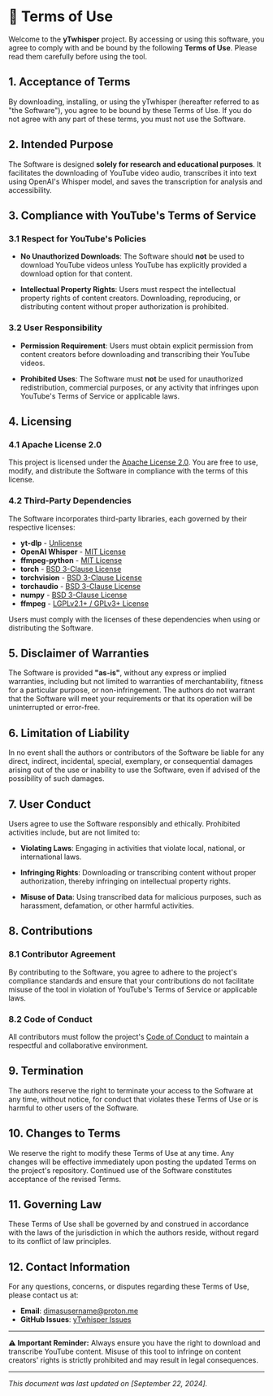 # 📜 Terms of Use

Welcome to the **yTwhisper** project. By accessing or using this software, you agree to comply with and be bound by the following **Terms of Use**. Please read them carefully before using the tool.

## 1. **Acceptance of Terms**

By downloading, installing, or using the yTwhisper (hereafter referred to as "the Software"), you agree to be bound by these Terms of Use. If you do not agree with any part of these terms, you must not use the Software.

## 2. **Intended Purpose**

The Software is designed **solely for research and educational purposes**. It facilitates the downloading of YouTube video audio, transcribes it into text using OpenAI's Whisper model, and saves the transcription for analysis and accessibility.

## 3. **Compliance with YouTube's Terms of Service**

### 3.1 **Respect for YouTube's Policies**

- **No Unauthorized Downloads**: The Software should **not** be used to download YouTube videos unless YouTube has explicitly provided a download option for that content.

- **Intellectual Property Rights**: Users must respect the intellectual property rights of content creators. Downloading, reproducing, or distributing content without proper authorization is prohibited.

### 3.2 **User Responsibility**

- **Permission Requirement**: Users must obtain explicit permission from content creators before downloading and transcribing their YouTube videos.

- **Prohibited Uses**: The Software must **not** be used for unauthorized redistribution, commercial purposes, or any activity that infringes upon YouTube's Terms of Service or applicable laws.

## 4. **Licensing**

### 4.1 **Apache License 2.0**

This project is licensed under the [Apache License 2.0](LICENSE). You are free to use, modify, and distribute the Software in compliance with the terms of this license.

### 4.2 **Third-Party Dependencies**

The Software incorporates third-party libraries, each governed by their respective licenses:

- **yt-dlp** - [Unlicense](https://github.com/yt-dlp/yt-dlp/blob/master/LICENSE)
- **OpenAI Whisper** - [MIT License](https://github.com/openai/whisper/blob/main/LICENSE)
- **ffmpeg-python** - [MIT License](https://github.com/kkroening/ffmpeg-python/blob/master/LICENSE)
- **torch** - [BSD 3-Clause License](https://github.com/pytorch/pytorch/blob/master/LICENSE)
- **torchvision** - [BSD 3-Clause License](https://github.com/pytorch/vision/blob/main/LICENSE)
- **torchaudio** - [BSD 3-Clause License](https://github.com/pytorch/audio/blob/main/LICENSE)
- **numpy** - [BSD 3-Clause License](https://github.com/numpy/numpy/blob/main/LICENSE.txt)
- **ffmpeg** - [LGPLv2.1+ / GPLv3+ License](https://ffmpeg.org/legal.html)

Users must comply with the licenses of these dependencies when using or distributing the Software.

## 5. **Disclaimer of Warranties**

The Software is provided **"as-is"**, without any express or implied warranties, including but not limited to warranties of merchantability, fitness for a particular purpose, or non-infringement. The authors do not warrant that the Software will meet your requirements or that its operation will be uninterrupted or error-free.

## 6. **Limitation of Liability**

In no event shall the authors or contributors of the Software be liable for any direct, indirect, incidental, special, exemplary, or consequential damages arising out of the use or inability to use the Software, even if advised of the possibility of such damages.

## 7. **User Conduct**

Users agree to use the Software responsibly and ethically. Prohibited activities include, but are not limited to:

- **Violating Laws**: Engaging in activities that violate local, national, or international laws.

- **Infringing Rights**: Downloading or transcribing content without proper authorization, thereby infringing on intellectual property rights.

- **Misuse of Data**: Using transcribed data for malicious purposes, such as harassment, defamation, or other harmful activities.

## 8. **Contributions**

### 8.1 **Contributor Agreement**

By contributing to the Software, you agree to adhere to the project's compliance standards and ensure that your contributions do not facilitate misuse of the tool in violation of YouTube's Terms of Service or applicable laws.

### 8.2 **Code of Conduct**

All contributors must follow the project's [Code of Conduct](CODE_OF_CONDUCT.md) to maintain a respectful and collaborative environment.

## 9. **Termination**

The authors reserve the right to terminate your access to the Software at any time, without notice, for conduct that violates these Terms of Use or is harmful to other users of the Software.

## 10. **Changes to Terms**

We reserve the right to modify these Terms of Use at any time. Any changes will be effective immediately upon posting the updated Terms on the project's repository. Continued use of the Software constitutes acceptance of the revised Terms.

## 11. **Governing Law**

These Terms of Use shall be governed by and construed in accordance with the laws of the jurisdiction in which the authors reside, without regard to its conflict of law principles.

## 12. **Contact Information**

For any questions, concerns, or disputes regarding these Terms of Use, please contact us at:

- **Email**: [dimasusername@proton.me](mailto:dimasusername@proton.me)
- **GitHub Issues**: [yTwhisper Issues](https://github.com/dimasusername/ytwhisper/issues)

---

**⚠️ Important Reminder:** Always ensure you have the right to download and transcribe YouTube content. Misuse of this tool to infringe on content creators' rights is strictly prohibited and may result in legal consequences.

---

*This document was last updated on [September 22, 2024].*
